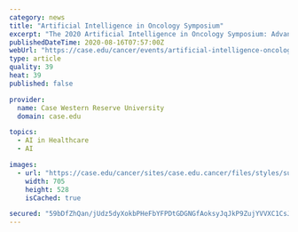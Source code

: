 ```yaml
---
category: news
title: "Artificial Intelligence in Oncology Symposium"
excerpt: "The 2020 Artificial Intelligence in Oncology Symposium: Advancing Science and Policy will bring ... Chief Contracting and Strategy Officer and Assistant Professor of Radiology, Health Care Policy and Research at Weill Cornell Medicine will deliver the ..."
publishedDateTime: 2020-08-16T07:57:00Z
webUrl: "https://case.edu/cancer/events/artificial-intelligence-oncology"
type: article
quality: 39
heat: 39
published: false

provider:
  name: Case Western Reserve University
  domain: case.edu

topics:
  - AI in Healthcare
  - AI

images:
  - url: "https://case.edu/cancer/sites/case.edu.cancer/files/styles/subfeature_705x528_/public/2020-06/mcginty-geraldine.jpg?h=7392baf0&itok=x-oF5IvF"
    width: 705
    height: 528
    isCached: true

secured: "59bDfZhQan/jUdz5dyXokbPHeFbYFPDtGDGNGfAoksyJqJkP9ZujYVVXC1CsJlUi17Szr+2luLLzpn3vW7+k71G8OhnCjkcYgrR/lNnZTJxz3jGknsBajUnQTN1HtDr3bBNJ3ylJdo3N85n6h41jUguFfGxz6+Hqi2ij8mJx36WEZKCuXsed1oJXisMuV7BpVTYRzpf49Swsbqh/gYti+zgJXlmBQBvTE4/YVUJkOEIEAhgqclGyilpRQ4yOIipbFYmJ+3TrElOsq02lJJU9f2VLkjL4AjTiB9Zix4sxaZo5Pg1OkeYMlBu4TifgxpfwXU392IIQrpDJrLid2GjJyA==;dPt1xhfLltsrDl0Gd9SM+w=="
---
```


